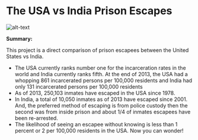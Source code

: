 # The USA vs India Prison Escapes

![alt-text](https://raw.githubusercontent.com/machine-17/Prison_Escapes/master/other/1_bVE1ZeKXbTbb3H5UEuAFAg.jpeg)


**Summary:**

This project is a direct comparison of prison escapees between the United States vs India.

- The USA currently ranks number one for the incarceration rates in the world and India currently ranks fifth. 
At the end of 2013, the USA had a whopping 861 incarcerated persons per 100,000 residents and India had only 131 incarcerated persons per 100,000 residents
- As of 2013, 250,103 inmates have escaped in the USA since 1978.
- In India, a total of 10,050 inmates as of 2013 have escaped since 2001. And, the preferred method of escaping is from police custody then the second was 
from inside prison and about 1/4 of inmates escapees have been re-arrested.
- The likelihood of seeing an escapee without knowing is less than 1 percent or 2 per 100,000 residents in the USA. Now you can wonder!
